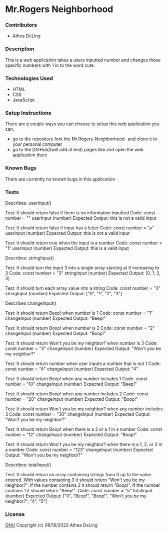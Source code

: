 # Mr.Rogers Neighborhood

### Contributors
  * Athea DeLing

### Description
This is a web application takes a users inputted number and changes those specific numbers with 1 in to the word cute.

### Technologies Used
  * HTML
  * CSS
  * JavaScript

### Setup Instructions
There are a couple ways you can choose to setup this web application you can,
  * go to the repository fork the Mr.Rogers-Neighborhood- and clone it to your personal computer
  * go to the [GitHub](will add at end) pages like and open the web application there

### Known Bugs
There are currently no known bugs in this application

### Tests
Describes: userInput()

Test: It should return false if there is no information inputted
Code:
const number = ""
userInput (number)
Expected Output: this is not a valid input

Test: It should return false if input has a letter
Code:
const number = "a"
userInput (number)
Expected Output: this is not a valid input

Test: It should return true when the input is a number
Code:
const number = "1"
userInput (number)
Expected Output: this is a valid input

Describes: stringInput()

Test: It should turn the input 3 into a single array starting at 0 increasing to 3
Code:
const number = "3"
stringInput (number)
Expected Output: [0, 1, 2, 3]

Test: It should turn each array value into a string
Code:
const number = "3"
stringInput (number)
Expected Output: ["0", "1", "2", "3"]

Describes changeInput()

Test: It should return Beep! when number is 1
Code:
const number = "1"
changeInput (number)
Expected Output: "Beep!"

Test: It should return Boop! when number is 2
Code:
const number = "2"
changeInput (number)
Expected Output: "Boop!"

Test: It should return Won't you be my neighbor? when number is 3
Code:
const number = "3"
changeInput (number)
Expected Output: "Won't you be my neighbor?"

Test: It should return number when user inputs a number that is not 1
Code:
const number = "4"
changeInput (number)
Expected Output: "4"

Test: It should return Beep! when any number includes 1
Code:
const number = "10"
changeInput (number)
Expected Output: "Beep!"

Test: It should return Boop! when any number includes 2
Code:
const number = "20"
changeInput (number)
Expected Output: "Boop!"

Test: It should return Won't you be my neighbor? when any number includes 3
Code:
const number = "30"
changeInput (number)
Expected Output: "Won't you be my neighbor?"

Test: It should return Boop! when there is a 2 or a 1 in a number
Code:
const number = "12"
changeInput (number)
Expected Output: "Boop!"

Test: It should return Won't you be my neighbor? when there is a 1, 2, or 3 in a number
Code:
const number = "123"
changeInput (number)
Expected Output: "Won't you be my neighbor?"

Describes: totalInput()

Test: It should return an array containing strings from 0 up to the value entered. With values containing 3 it should return "Won't you be my neighbor?". If the number contains 2 it should return "Boop!". If the number contains 1 it should return "Beep!".
Code:
const number = "5"
totalInput (number)
Expected Output: ["0", "Beep!", "Boop!", "Won't you be my neighbor?", "4", "5"]

### License
[GNU](https://choosealicense.com/licenses/gpl-3.0/) Copyright (c) 08/19/2022 Athea DeLing